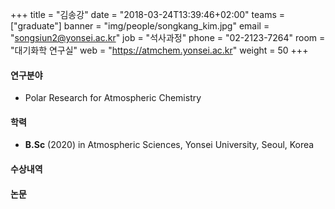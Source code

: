 +++
title = "김송강"
date = "2018-03-24T13:39:46+02:00"
teams = ["graduate"]
banner = "img/people/songkang_kim.jpg"
email = "songsiun2@yonsei.ac.kr"
job = "석사과정"
phone = "02-2123-7264"
room = "대기화학 연구실"
web = "https://atmchem.yonsei.ac.kr"
weight = 50
+++

#### 연구분야
+ Polar Research for Atmospheric Chemistry


#### 학력
 + **B.Sc** (2020) in Atmospheric Sciences, Yonsei University, Seoul, Korea

#### 수상내역

#### 논문
